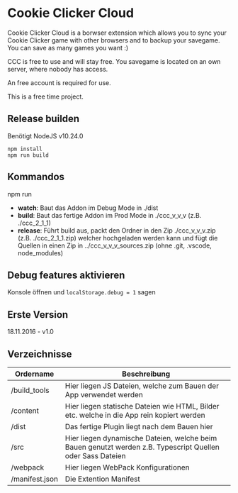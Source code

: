 # Cookie Clicker Cloud

Cookie Clicker Cloud is a borwser extension which allows you to sync your Cookie Clicker game with other browsers and to backup your savegame.
You can save as many games you want :)

CCC is free to use and will stay free. You savegame is located on an own server, where nobody has access.

An free account is required for use.

This is a free time project.

## Release builden
Benötigt NodeJS v10.24.0

    npm install
    npm run build

## Kommandos
npm run
 - **watch**: Baut das Addon im Debug Mode in ./dist
 - **build**: Baut das fertige Addon im Prod Mode in ./ccc_v_v_v (z.B. ./ccc_2_1_1)
 - **release**: Führt build aus, packt den Ordner in den Zip ./ccc_v_v_v.zip (z.B. ./ccc_2_1_1.zip) welcher hochgeladen werden kann und fügt die Quellen in einen Zip in ../ccc_v_v_v_sources.zip (ohne .git, .vscode, node_modules)

## Debug features aktivieren
Konsole öffnen und `localStorage.debug = 1` sagen

## Erste Version
18.11.2016 - v1.0

## Verzeichnisse
|Ordername|Beschreibung|
|---|---|
|/build_tools|Hier liegen JS Dateien, welche zum Bauen der App verwendet werden|
|/content|Hier liegen statische Dateien wie HTML, Bilder etc. welche in die App rein kopiert werden|
|/dist|Das fertige Plugin liegt nach dem Bauen hier|
|/src|Hier liegen dynamische Dateien, welche beim Bauen genutzt werden z.B. Typescript Quellen oder Sass Dateien|
|/webpack|Hier liegen WebPack Konfigurationen|
|/manifest.json|Die Extention Manifest|
